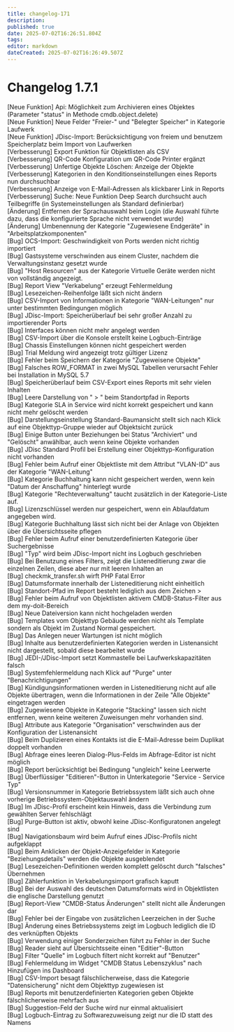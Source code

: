 ```yaml
---
title: changelog-171
description: 
published: true
date: 2025-07-02T16:26:51.804Z
tags: 
editor: markdown
dateCreated: 2025-07-02T16:26:49.507Z
---
```


# Changelog 1.7.1
<!-- cSpell:disable -->
<!-- markdownlint-disable MD052 -->
[Neue Funktion] Api: Möglichkeit zum Archivieren eines Objektes (Parameter "status" in Methode cmdb.object.delete)<br>
[Neue Funktion] Neue Felder "Freier-" und "Belegter Speicher" in Kategorie Laufwerk<br>
[Neue Funktion] JDisc-Import: Berücksichtigung von freiem und benutzem Speicherplatz beim Import von Laufwerken<br>
[Verbesserung]  Export Funktion für Objektlisten als CSV<br>
[Verbesserung]  QR-Code Konfiguration um QR-Code Printer ergänzt<br>
[Verbesserung]  Unfertige Objekte Löschen: Anzeige der Objekte<br>
[Verbesserung]  Kategorien in den Konditionseinstellungen eines Reports nun durchsuchbar<br>
[Verbesserung]  Anzeige von E-Mail-Adressen als klickbarer Link in Reports<br>
[Verbesserung]  Suche: Neue Funktion Deep Search durchsucht auch Teilbegriffe (in Systemeinstellungen als Standard definierbar)<br>
[Änderung]      Entfernen der Sprachauswahl beim Login (die Auswahl führte dazu, dass die konfigurierte Sprache nicht verwendet wurde)<br>
[Änderung]      Umbenennung der Kategorie "Zugewiesene Endgeräte" in "Arbeitsplatzkomponenten"<br>
[Bug]           OCS-Import: Geschwindigkeit von Ports werden nicht richtig importiert<br>
[Bug]           Gastsysteme verschwinden aus einem Cluster, nachdem die Verwaltungsinstanz gesetzt wurde<br>
[Bug]           "Host Resourcen" aus der Kategorie Virtuelle Geräte werden nicht von vollständig angezeigt.<br>
[Bug]           Report View "Verkabelung" erzeugt Fehlermeldung<br>
[Bug]           Lesezeichen-Reihenfolge läßt sich nicht ändern<br>
[Bug]           CSV-Import von Informationen in Kategorie "WAN-Leitungen" nur unter bestimmten Bedingungen möglich<br>
[Bug]           JDisc-Import: Speicherüberlauf bei sehr großer Anzahl zu importierender Ports<br>
[Bug]           Interfaces können nicht mehr angelegt werden<br>
[Bug]           CSV-Import über die Konsole erstellt keine Logbuch-Einträge<br>
[Bug]           Chassis Einstellungen können nicht gespeichert werden<br>
[Bug]           Trial Meldung wird angezeigt trotz gültiger Lizenz<br>
[Bug]           Fehler beim Speichern der Kategorie "Zugeweisene Objekte"<br>
[Bug]           Falsches ROW_FORMAT in zwei MySQL Tabellen verursacht Fehler bei Installation in MySQL 5.7<br>
[Bug]           Speicherüberlauf beim CSV-Export eines Reports mit sehr vielen Inhalten<br>
[Bug]           Leere Darstellung von " > " beim Standortpfad in Reports<br>
[Bug]           Kategorie SLA in Service wird nicht korrekt gespeichert und kann nicht mehr gelöscht werden<br>
[Bug]           Darstellungseinstellung Standard-Baumansicht stellt sich nach Klick auf eine Objekttyp-Gruppe wieder auf Objektsicht zurück<br>
[Bug]           Einige Button unter Beziehungen bei Status "Archiviert" und "Gelöscht" anwählbar, auch wenn keine Objekte vorhanden<br>
[Bug]           JDisc Standard Profil bei Erstellung einer Objekttyp-Konfiguration nicht vorhanden<br>
[Bug]           Fehler beim Aufruf einer Objektliste mit dem Attribut "VLAN-ID" aus der Kategorie "WAN-Leitung"<br>
[Bug]           Kategorie Buchhaltung kann nicht gespeichert werden, wenn kein "Datum der Anschaffung" hinterlegt wurde<br>
[Bug]           Kategorie "Rechteverwaltung" taucht zusätzlich in der Kategorie-Liste auf.<br>
[Bug]           Lizenzschlüssel werden nur gespeichert, wenn ein Ablaufdatum angegeben wird.<br>
[Bug]           Kategorie Buchhaltung lässt sich nicht bei der Anlage von Objekten über die Übersichtsseite pflegen<br>
[Bug]           Fehler beim Aufruf einer benutzerdefinierten Kategorie über Suchergebnisse<br>
[Bug]           "Typ" wird beim JDisc-Import nicht ins Logbuch geschrieben<br>
[Bug]           Bei Benutzung eines Filters, zeigt die Listeneditierung zwar die einzelnen Zeilen, diese aber nur mit leeren Inhalten an<br>
[Bug]           checkmk_transfer.sh wirft PHP Fatal Error<br>
[Bug]           Datumsformate innerhalb der Listeneditierung nicht einheitlich<br>
[Bug]           Standort-Pfad im Report besteht lediglich aus dem Zeichen ><br>
[Bug]           Fehler beim Aufruf von Objektlisten aktivem CMDB-Status-Filter aus dem my-doit-Bereich<br>
[Bug]           Neue Dateiversion kann nicht hochgeladen werden<br>
[Bug]           Templates vom Objekttyp Gebäude werden nicht als Template sondern als Objekt im Zustand Normal gespeichert.<br>
[Bug]           Das Anlegen neuer Wartungen ist nicht möglich<br>
[Bug]           Inhalte aus benutzerdefinierten Kategorien werden in Listenansicht nicht dargestellt, sobald diese bearbeitet wurde<br>
[Bug]           JEDI-/JDisc-Import setzt Kommastelle bei Laufwerkskapazitäten falsch<br>
[Bug]           Systemfehlermeldung nach Klick auf "Purge" unter "Benachrichtigungen"<br>
[Bug]           Kündigungsinformationen werden in Listeneditierung nicht auf alle Objekte übertragen, wenn die Informationen in der Zeile "Alle Objekte" eingetragen werden<br>
[Bug]           Zugewiesene Objekte in Kategorie "Stacking" lassen sich nicht entfernen, wenn keine weiteren Zuweisungen mehr vorhanden sind.<br>
[Bug]           Attribute aus Kategorie "Organisation" verschwinden aus der Konfiguration der Listenansicht<br>
[Bug]           Beim Duplizieren eines Kontakts ist die E-Mail-Adresse beim Duplikat doppelt vorhanden <br>
[Bug]           Abfrage eines leeren Dialog-Plus-Felds im Abfrage-Editor ist nicht möglich<br>
[Bug]           Report berücksichtigt bei Bedingung "ungleich" keine Leerwerte<br>
[Bug]           Überflüssiger "Editieren"-Button in Unterkategorie "Service - Service Typ"<br>
[Bug]           Versionsnummer in Kategorie Betriebssystem läßt sich auch ohne vorherige Betriebssystem-Objektauswahl ändern<br>
[Bug]           Im JDisc-Profil erscheint kein Hinweis, dass die Verbindung zum gewählten Server fehlschlägt<br>
[Bug]           Purge-Button ist aktiv, obwohl keine JDisc-Konfiguratonen angelegt sind<br>
[Bug]           Navigationsbaum wird beim Aufruf eines JDisc-Profils nicht aufgeklappt<br>
[Bug]           Beim Anklicken der Objekt-Anzeigefelder in Kategorie "Beziehungsdetails" werden die Objekte ausgeblendet<br>
[Bug]           Lesezeichen-Definitionen werden komplett gelöscht durch "falsches" Übernehmen<br>
[Bug]           Zählerfunktion in Verkabelungsimport grafisch kaputt<br>
[Bug]           Bei der Auswahl des deutschen Datumsformats wird in Objektlisten die englische Darstellung genutzt<br>
[Bug]           Report-View "CMDB-Status Änderungen" stellt nicht alle Änderungen dar<br>
[Bug]           Fehler bei der Eingabe von zusätzlichen Leerzeichen in der Suche<br>
[Bug]           Änderung eines Betriebssystems zeigt im Logbuch lediglich die ID des verknüpften Objekts<br>
[Bug]           Verwendung einiger Sonderzeichen führt zu Fehler in der Suche<br>
[Bug]           Reader sieht auf Übersichtsseite einen "Editier"-Button<br>
[Bug]           Filter "Quelle" im Logbuch filtert nicht korrekt auf "Benutzer"<br>
[Bug]           Fehlermeldung im Widget "CMDB Status Lebenszyklus" nach Hinzufügen ins Dashboard<br>
[Bug]           CSV-Import besagt fälschlicherweise, dass die Kategorie "Datensicherung" nicht dem Objekttyp zugewiesen ist<br>
[Bug]           Reports mit benutzerdefinierten Kategorien geben Objekte fälschlicherweise mehrfach aus<br>
[Bug]           Suggestion-Feld der Suche wird nur einmal aktualisiert<br>
[Bug]           Logbuch-Eintrag zu Softwarezuweisung zeigt nur die ID statt des Namens<br>
